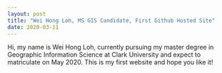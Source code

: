 ```yaml
---
layout: post
title: "Wei Hong Loh, MS GIS Candidate, First Github Hosted Site"
date: 2020-03-11
---
```


Hi, my name is Wei Hong Loh, currently pursuing my master degree in Geographic Information Science at Clark University and expect to 
matriculate on May 2020. This is my first website and hope you like it!
